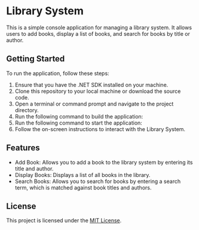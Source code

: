 # Library System

This is a simple console application for managing a library system. It allows users to add books, display a list of books, and search for books by title or author.

## Getting Started

To run the application, follow these steps:

1. Ensure that you have the .NET SDK installed on your machine.
2. Clone this repository to your local machine or download the source code.
3. Open a terminal or command prompt and navigate to the project directory.
4. Run the following command to build the application:
5. Run the following command to start the application:
6. Follow the on-screen instructions to interact with the Library System.

## Features

- Add Book: Allows you to add a book to the library system by entering its title and author.
- Display Books: Displays a list of all books in the library.
- Search Books: Allows you to search for books by entering a search term, which is matched against book titles and authors.

## License

This project is licensed under the [MIT License](LICENSE).
